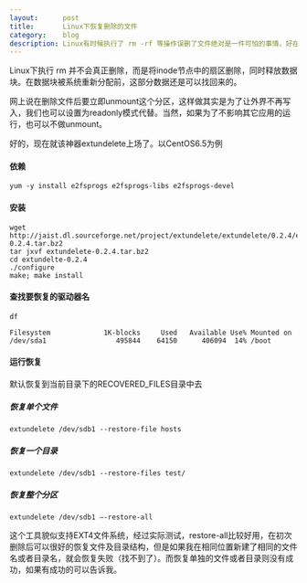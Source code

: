 ```yaml
---
layout:      post
title:       Linux下恢复删除的文件
category:    blog
description: Linux有时候执行了 rm -rf 等操作误删了文件绝对是一件可怕的事情，好在有一些解决的办法可以临时救急。这时我们就要用到一款叫做extundelete的工具了。
---
```


Linux下执行 rm 并不会真正删除，而是将inode节点中的扇区删除，同时释放数据块。在数据块被系统重新分配前，这部分数据还是可以找回来的。

网上说在删除文件后要立即unmount这个分区，这样做其实是为了让外界不再写入，我们也可以设置为readonly模式代替。当然，如果为了不影响其它应用的运行，也可以不做unmount。

好的，现在就该神器extundelete上场了。以CentOS6.5为例

#### 依赖
    yum -y install e2fsprogs e2fsprogs-libs e2fsprogs-devel

#### 安装
    wget http://jaist.dl.sourceforge.net/project/extundelete/extundelete/0.2.4/extundelete-0.2.4.tar.bz2
    tar jxvf extundelete-0.2.4.tar.bz2
    cd extundelte-0.2.4
    ./configure
    make; make install
    
#### 查找要恢复的驱动器名
    df
    
    Filesystem             1K-blocks     Used   Available Use% Mounted on
    /dev/sda1                 495844    64150      406094  14% /boot
    
#### 运行恢复
默认恢复到当前目录下的RECOVERED_FILES目录中去

##### 恢复单个文件  
    extundelete /dev/sdb1 --restore-file hosts
    
##### 恢复一个目录  
    extundelete /dev/sdb1 --restore-files test/
    
##### 恢复整个分区  
    extundelete /dev/sdb1 –-restore-all

这个工具貌似支持EXT4文件系统，经过实际测试，restore-all比较好用，在初次删除后可以很好的恢复文件及目录结构，但是如果我在相同位置新建了相同的文件名或者目录名，就会恢复失败（找不到了）。而恢复单独的文件或者目录则没有成功，如果有成功的可以告诉我。